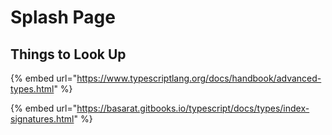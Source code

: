 # Splash Page

## Things to Look Up

{% embed url="https://www.typescriptlang.org/docs/handbook/advanced-types.html" %}

{% embed url="https://basarat.gitbooks.io/typescript/docs/types/index-signatures.html" %}



